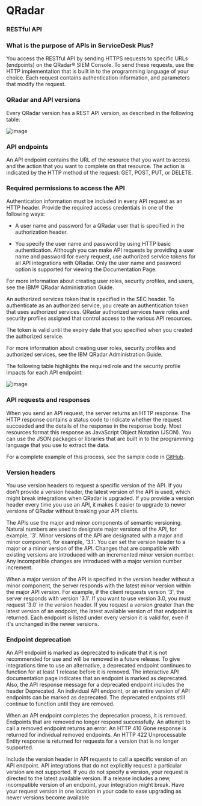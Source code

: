 # QRadar 

### RESTful API 

### What is the purpose of APIs in ServiceDesk Plus?

You access the RESTful API by sending HTTPS requests to specific URLs (endpoints) on the QRadar® SIEM Console. To send these requests, use the HTTP implementation that is built in to the programming language of your choice. Each request contains authentication information, and parameters that modify the request.

### QRadar and API versions

Every QRadar version has a REST API version, as described in the following table:

![image](https://user-images.githubusercontent.com/58112539/191135221-982e367a-e080-4efe-8592-0d27d9691134.png)

### API endpoints

An API endpoint contains the URL of the resource that you want to access and the action that you want to complete on that resource. The action is indicated by the HTTP method of the request: GET, POST, PUT, or DELETE.

### Required permissions to access the API

Authentication information must be included in every API request as an HTTP header. Provide the required access credentials in one of the following ways:

* A user name and password for a QRadar user that is specified in the authorization header.

* You specify the user name and password by using HTTP basic authentication. Although you can make API requests by providing a user name and password for every request, use authorized service tokens for all API integrations with QRadar. Only the user name and password option is supported for viewing the Documentation Page.

For more information about creating user roles, security profiles, and users, see the IBM® QRadar Administration Guide.

An authorized services token that is specified in the SEC header.
To authenticate as an authorized service, you create an authentication token that uses authorized services. QRadar authorized services have roles and security profiles assigned that control access to the various API resources.

The token is valid until the expiry date that you specified when you created the authorized service.

For more information about creating user roles, security profiles and authorized services, see the IBM QRadar Administration Guide.

The following table highlights the required role and the security profile impacts for each API endpoint:

![image](https://user-images.githubusercontent.com/58112539/191135346-b36396c8-3225-4924-a623-04b7245a8f07.png)

### API requests and responses

When you send an API request, the server returns an HTTP response. The HTTP response contains a status code to indicate whether the request succeeded and the details of the response in the response body. Most resources format this response as JavaScript Object Notation (JSON). You can use the JSON packages or libraries that are built in to the programming language that you use to extract the data.

For a complete example of this process, see the sample code in [GitHub](https://github.com/ibm-security-intelligence/api-samples).

### Version headers

You use version headers to request a specific version of the API. If you don't provide a version header, the latest version of the API is used, which might break integrations when QRadar is upgraded. If you provide a version header every time you use an API, it makes it easier to upgrade to newer versions of QRadar without breaking your API clients.

The APIs use the major and minor components of semantic versioning. Natural numbers are used to designate major versions of the API, for example, '3'. Minor versions of the API are designated with a major and minor component, for example, '3.1'. You can set the version header to a major or a minor version of the API. Changes that are compatible with existing versions are introduced with an incremented minor version number. Any incompatible changes are introduced with a major version number increment.

When a major version of the API is specified in the version header without a minor component, the server responds with the latest minor version within the major API version. For example, if the client requests version '3', the server responds with version '3.1'. If you want to use version 3.0, you must request '3.0' in the version header. If you request a version greater than the latest version of an endpoint, the latest available version of that endpoint is returned. Each endpoint is listed under every version it is valid for, even if it's unchanged in the newer versions.

### Endpoint deprecation

An API endpoint is marked as deprecated to indicate that it is not recommended for use and will be removed in a future release. To give integrations time to use an alternative, a deprecated endpoint continues to function for at least 1 release before it is removed. The interactive API documentation page indicates that an endpoint is marked as deprecated. Also, the API response message for a deprecated endpoint includes the header Deprecated. An individual API endpoint, or an entire version of API endpoints can be marked as deprecated. The deprecated endpoints still continue to function until they are removed.

When an API endpoint completes the deprecation process, it is removed. Endpoints that are removed no longer respond successfully. An attempt to call a removed endpoint returns an error. An HTTP 410 Gone response is returned for individual removed endpoints. An HTTP 422 Unprocessable Entity response is returned for requests for a version that is no longer supported.

Include the version header in API requests to call a specific version of an API endpoint. API integrations that do not explicitly request a particular version are not supported. If you do not specify a version, your request is directed to the latest available version. If a release includes a new, incompatible version of an endpoint, your integration might break. Have your request version in one location in your code to ease upgrading as newer versions become available
